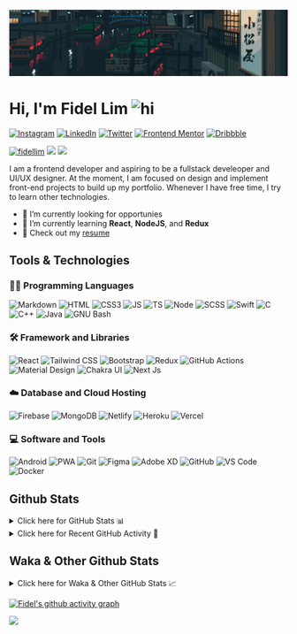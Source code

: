 ![Tokyo Downtown](tokyoDowntown.gif)

# Hi, I'm Fidel Lim <img src="https://user-images.githubusercontent.com/1303154/88677602-1635ba80-d120-11ea-84d8-d263ba5fc3c0.gif" width="28px" alt="hi">

[![Instagram](https://img.shields.io/badge/-Instagram-E4405F?logo=instagram&logoColor=white&style=flat-square)](https://www.instagram.com/_fidel_lim_/)
[![LinkedIn](https://img.shields.io/badge/-LinkedIn-0A66C2?logo=linkedin&style=flat-square)](https://www.linkedin.com/in/fidellim/)
[![Twitter](https://img.shields.io/badge/-Twitter-1DA1F2?logo=twitter&logoColor=white&style=flat-square)](https://twitter.com/fidellim)
[![Frontend Mentor](https://img.shields.io/badge/-Frontend_Mentor-3F54A3?logo=frontendmentor&logoColor=white&style=flat-square)](https://www.frontendmentor.io/profile/fidellim)
[![Dribbble](https://img.shields.io/badge/-Dribbble-EA4C89?logo=dribbble&logoColor=white&style=flat-square)](https://dribbble.com/fidellim)

[<img src="https://komarev.com/ghpvc/?username=fidellim&label=Profile%20views&color=0e75b6&style=flat-square" alt="fidellim" />](https://github.com/fidellim/fidellim)
[<img src="https://img.shields.io/badge/Email-lim.fidel%40gmail.com-orange?style=flat-square&logo=gmail">](mailto:lim.fidel@gmail.com)
[<img src="https://img.shields.io/badge/Personal%20Site-fidellim--portfolio.netlify.app-red?style=flat-square&logo=safari">](https://fidellim-portfolio.netlify.app/)

I am a frontend developer and aspiring to be a fullstack develeoper and UI/UX designer. At the moment, I am focused on design and implement front-end projects to build up my portfolio. Whenever I have free time, I try to learn other technologies.

- 🔭 I’m currently looking for opportunies
- 🌱 I’m currently learning **React**, **NodeJS**, and **Redux**
- 📝 Check out my [resume](https://fidellim-portfolio.netlify.app/Resume)

## Tools & Technologies

### 👨‍💻 Programming Languages

![Markdown](https://img.shields.io/badge/-Markdown-000000?logo=markdown&logoColor=white&style=flat-square)
![HTML](https://img.shields.io/badge/-HTML-E34F26?logo=html5&logoColor=white&style=flat-square)
![CSS3](https://img.shields.io/badge/-CSS-157286?logo=css3&style=flat-square)
![JS](https://img.shields.io/badge/-JavaScript-F7DF1E?logo=javascript&logoColor=black&logoWidth=25&style=flat-square)
![TS](https://img.shields.io/badge/-TypeScript-3178C6?logo=typescript&logoColor=black&logoWidth=25&style=flat-square)
![Node](https://img.shields.io/badge/-NodeJS-F05032?logo=node.js&logoColor=white&style=flat-square)
![SCSS](https://img.shields.io/badge/-SASS-C76494?logo=sass&logoColor=white&logoWidth=25&style=flat-square)
![Swift](https://img.shields.io/badge/-Swift-FA7343?logo=swift&logoColor=white&logoWidth=25&style=flat-square)
![C](https://custom-icon-badges.herokuapp.com/badge/C-03599C.svg?logo=c-in-hexagon&logoColor=white&style=flat-square)
![C++](https://custom-icon-badges.herokuapp.com/badge/C++-CC0000.svg?logo=cpp2&logoColor=white&style=flat-square)
![Java](https://img.shields.io/badge/-Java-007396?logo=java&logoColor=white&logoWidth=25&style=flat-square)
![GNU Bash](https://img.shields.io/badge/-Bash-4EAA25?logo=gnubash&logoColor=white&logoWidth=25&style=flat-square)

### 🛠️ Framework and Libraries

![React](https://img.shields.io/badge/-React-000000?logo=react&logoColor=61DAFB&style=flat-square)
![Tailwind CSS](https://img.shields.io/badge/-Tailwind_CSS-15B3C0?logo=tailwindcss&logoColor=white&logoWidth=25&style=flat-square)
![Bootstrap](https://img.shields.io/badge/-Bootstrap-7952B3?logo=bootstrap&logoColor=white&logoWidth=25)
![Redux](https://img.shields.io/badge/-Redux-764ABC?logo=redux&logoColor=white&logoWidth=25)
![GitHub Actions](https://img.shields.io/badge/-GitHub_Actions-2088FF?logo=githubactions&logoColor=white&logoWidth=25)
![Material Design](https://img.shields.io/badge/-Material_Design-000?logo=materialdesign&logoColor=757575&logoWidth=25)
![Chakra UI](https://img.shields.io/badge/-Chakra_UI-319795?logo=chakraui&logoColor=fff&logoWidth=25)
![Next Js](https://img.shields.io/badge/-Next_JS-000?logo=next.js&logoColor=fff&logoWidth=25)

### ☁️ Database and Cloud Hosting

![Firebase](https://img.shields.io/badge/-Firebase-F05032?logo=firebase&logoColor=white&style=flat-square)
![MongoDB](https://img.shields.io/badge/-MongoDB-47A248?logo=mongodb&logoColor=white&style=flat-square)
![Netlify](https://img.shields.io/badge/-Netlify-00C7B7?logo=netlify&logoColor=white&style=flat-square)
![Heroku](https://img.shields.io/badge/-Heroku-430098?logo=heroku&logoColor=white&logoWidth=25)
![Vercel](https://img.shields.io/badge/-Vercel-000000?logo=vercel&logoColor=white&style=flat-square)

### 💻 Software and Tools

![Android](https://img.shields.io/badge/-Android-3DDC84?logo=android&logoColor=black&logoWidth=25&style=flat-square)
![PWA](https://img.shields.io/badge/-PWA-550EBE?logo=pwa&logoColor=white&style=flat-square)
![Git](https://img.shields.io/badge/-Git-F05032?logo=git&logoColor=white&style=flat-square)
![Figma](https://img.shields.io/badge/-Figma-F24E1E?logo=figma&logoColor=white&style=flat-square)
![Adobe XD](https://img.shields.io/badge/-Adobe%20XD-FF61F6?logo=adobe%20xd&logoColor=black&logoWidth=25&style=flat-square)
![GitHub](https://img.shields.io/badge/-GitHub-181717?logo=github&style=flat-square)
![VS Code](https://img.shields.io/badge/-VS%20Code-007ACC?logo=visual%20studio%20code&style=flat-square)
![Docker](https://img.shields.io/badge/-Docker-2496ED?logo=docker&logoColor=white&style=flat-square)

<!-- https://github.com/JaeSeoKim/badge42 -->

<!-- ## 42 Stats

<details>
<summary> Click here for &nbsp;
<img src="https://img.shields.io/badge/-Abu_Dhabi-000000?logo=42&style=flat-square">
</summary> -->

<!-- <img src="https://badge42.herokuapp.com/api/stats/flim?privacyEmail=true">
<img src="https://badge42.herokuapp.com/api/stats/flim?cursus=C%20Piscine&privacyEmail=true"> -->

<!-- [![flim's 42 stats](https://badge42.vercel.app/api/v2/stats/cl1c1a9ce001109mq8crq44uh?cursusId=9)](https://github.com/JaeSeoKim/badge42)
[![flim's 42 stats](https://badge42.vercel.app/api/v2/stats/cl1c1a9ce001109mq8crq44uh?cursusId=21)](https://github.com/JaeSeoKim/badge42) -->

</details>

## Github Stats

<details>
	<summary>
		Click here for GitHub Stats 📊
	</summary>
	<br/>

<img src="https://github-readme-stats.vercel.app/api/top-langs/?username=fidellim&layout=compact&langs_count=8&hide=scss,css,html&theme=dracula&border_color=ff4499" alt="fidellim" />
<img src="https://github-readme-stats.vercel.app/api?username=fidellim&show_icons=true&locale=en&theme=tokyonight&hide_border=true" alt="fidellim" />
<img src="https://github-readme-streak-stats.herokuapp.com?user=fidellim&theme=material-palenight&hide_border=true&date_format=M%20j%5B%2C%20Y%5D" alt="fidellim" />

</details>

<details>
	<summary>
		Click here for Recent GitHub Activity 🚴
	</summary>
	<br/>

<!--RECENT_ACTIVITY:start-->

1. 📔 Created new repository [fidellim/Markdown-Previewer](https://github.com/fidellim/Markdown-Previewer)
2. 📔 Created new repository [fidellim/Product-Preview-Card-Component-FEM](https://github.com/fidellim/Product-Preview-Card-Component-FEM)
3. 📔 Created new repository [fidellim/HooBank-Landing-Page](https://github.com/fidellim/HooBank-Landing-Page)
4. 📔 Created new repository [fidellim/Sun_Exam](https://github.com/fidellim/Sun_Exam)
5. 🔱 Forked [fidellim/waka-readme-stats](https://github.com/fidellim/waka-readme-stats) from [anmol098/waka-readme-stats](https://github.com/anmol098/waka-readme-stats)
<!--RECENT_ACTIVITY:end-->

<!--RECENT_ACTIVITY:last_update_end-->

</details>

## Waka & Other Github Stats

<details>
	<summary>
		Click here for Waka & Other GitHub Stats 📈
	</summary>
	<br/>

<!--START_SECTION:waka-->
![Lines of code](https://img.shields.io/badge/From%20Hello%20World%20I%27ve%20Written-712%20Thousand%20lines%20of%20code-blue)

**🐱 My GitHub Data** 

> 🏆 1,565 Contributions in the Year 2022
 > 
> 📦 177.7 kB Used in GitHub's Storage 
 > 
> 💼 Opted to Hire
 > 
> 📜 76 Public Repositories 
 > 
> 🔑 0 Private Repositories  
 > 
**I'm a Night 🦉** 

```text
🌞 Morning    87 commits     ███░░░░░░░░░░░░░░░░░░░░░░   11.71% 
🌆 Daytime    250 commits    ████████░░░░░░░░░░░░░░░░░   33.65% 
🌃 Evening    287 commits    █████████░░░░░░░░░░░░░░░░   38.63% 
🌙 Night      119 commits    ████░░░░░░░░░░░░░░░░░░░░░   16.02%

```
📅 **I'm Most Productive on Thursday** 

```text
Monday       112 commits    ███░░░░░░░░░░░░░░░░░░░░░░   15.07% 
Tuesday      105 commits    ███░░░░░░░░░░░░░░░░░░░░░░   14.13% 
Wednesday    105 commits    ███░░░░░░░░░░░░░░░░░░░░░░   14.13% 
Thursday     154 commits    █████░░░░░░░░░░░░░░░░░░░░   20.73% 
Friday       60 commits     ██░░░░░░░░░░░░░░░░░░░░░░░   8.08% 
Saturday     91 commits     ███░░░░░░░░░░░░░░░░░░░░░░   12.25% 
Sunday       116 commits    ████░░░░░░░░░░░░░░░░░░░░░   15.61%

```


📊 **This Week I Spent My Time On** 

```text
⌚︎ Time Zone: Asia/Dubai

💬 Programming Languages: 
JavaScript               31 hrs 6 mins       ████████████████████░░░░░   80.66% 
Markdown                 3 hrs 44 mins       ██░░░░░░░░░░░░░░░░░░░░░░░   9.7% 
CSS                      1 hr 59 mins        █░░░░░░░░░░░░░░░░░░░░░░░░   5.15% 
JSON                     1 hr 1 min          ░░░░░░░░░░░░░░░░░░░░░░░░░   2.66% 
HTML                     22 mins             ░░░░░░░░░░░░░░░░░░░░░░░░░   0.98%

🔥 Editors: 
VS Code                  38 hrs 34 mins      █████████████████████████   100.0%

🐱‍💻 Projects: 
modern-ui-with-tailwind-s13 hrs 12 mins      ████████░░░░░░░░░░░░░░░░░   34.23% 
web_rtc_video_chat_app   8 hrs 52 mins       █████░░░░░░░░░░░░░░░░░░░░   23.01% 
Exercism                 4 hrs 50 mins       ███░░░░░░░░░░░░░░░░░░░░░░   12.55% 
product-preview-card-comp4 hrs 27 mins       ███░░░░░░░░░░░░░░░░░░░░░░   11.54% 
fidellim-portfolio-nextjs2 hrs 52 mins       █░░░░░░░░░░░░░░░░░░░░░░░░   7.45%

💻 Operating System: 
Windows                  33 hrs 43 mins      █████████████████████░░░░   87.45% 
Mac                      4 hrs 50 mins       ███░░░░░░░░░░░░░░░░░░░░░░   12.55%

```

**I Mostly Code in JavaScript** 

```text
JavaScript               21 repos            ████████░░░░░░░░░░░░░░░░░   32.31% 
SCSS                     17 repos            ██████░░░░░░░░░░░░░░░░░░░   26.15% 
HTML                     10 repos            ███░░░░░░░░░░░░░░░░░░░░░░   15.38% 
CSS                      7 repos             ██░░░░░░░░░░░░░░░░░░░░░░░   10.77% 
C                        4 repos             █░░░░░░░░░░░░░░░░░░░░░░░░   6.15%

```



 Last Updated on 05/10/2022 02:21:01 UTC
<!--END_SECTION:waka-->

</details>

[![Fidel's github activity graph](https://activity-graph.herokuapp.com/graph?username=fidellim&theme=material-palenight&hide_border=true)](https://github.com/ashutosh00710/github-readme-activity-graph)

<img src="https://capsule-render.vercel.app/api?type=waving&color=gradient&height=80&section=footer"/>
